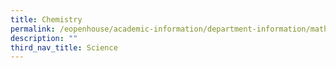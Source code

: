 ```yaml
---
title: Chemistry
permalink: /eopenhouse/academic-information/department-information/mathematics-n-science/science/chemistry/
description: ""
third_nav_title: Science
---
```

